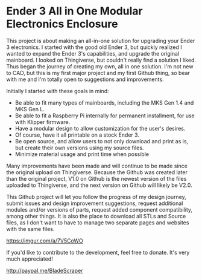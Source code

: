 # Ender 3 All in One Modular Electronics Enclosure


This project is about making an all-in-one solution for upgrading your Ender 3 electronics. I started with the good old Ender 3, but quickly realized I wanted to expand the Ender 3's capabilities, and upgrade the original mainboard. I looked on Thingiverse, but couldn't really find a solution I liked. Thus began the journey of creating my own, all in one solution. I'm not new to CAD, but this is my first major project and my first Github thing, so bear with me and I'm totally open to suggestions and improvements.

Initially I started with these goals in mind:

- Be able to fit many types of mainboards, including the MKS Gen 1.4 and MKS Gen L.
- Be able to fit a Raspberry Pi internally for permanent installment, for use with Klipper firmware.
- Have a modular design to allow customization for the user's desires.
- Of course, have it all printable on a stock Ender 3.
- Be open source, and allow users to not only download and print as is, but create their own versions using my source files.
- Minimize material usage and print time when possible

Many improvements have been made and will continue to be made since the original upload on Thingiverse.  Because the Github was created later than the original project, V1.0 on Github is the newest version of the files uploaded to Thingiverse, and the next version on Github will likely be V2.0.

This Github project will let you follow the progress of my design journey, submit issues and design improvement suggestions, request additional modules and/or versions of parts, request added component compatibility, among other things. It is also the place to download all STLs and Source files, as I don't want to have to manage two separate pages and websites with the same files.

https://imgur.com/a/7V5CoWO

If you'd like to contribute to the development, feel free to donate.  It's very much appreciated!

http://paypal.me/BladeScraper
